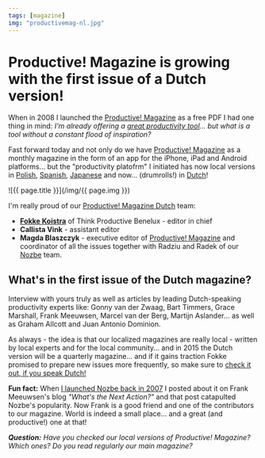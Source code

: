 ```yaml
---
tags: [magazine]
img: "productivemag-nl.jpg"
---
```


# Productive! Magazine is growing with the first issue of a Dutch version!

When in 2008 I launched the [Productive! Magazine][] as a free PDF I had one thing in mind: *I'm already offering a [great productivity tool][Nozbe]... but what is a tool without a constant flood of inspiration?*

Fast forward today and not only do we have [Productive! Magazine][] as a monthly magazine in the form of an app for the iPhone, iPad and Android platforms... but the "productivity platofrm" I initiated has now local versions in [Polish][pl], [Spanish][pe], [Japanese][pj] and now... (drumrolls!) in [Dutch][pn]!

<!--More-->

![{{ page.title }}](/img/{{ page.img }})

I'm really proud of our [Productive! Magazine Dutch][pn] team:

* [**Fokke Koistra**](http://twitter.com/kiddokay) of Think Productive Benelux - editor in chief
* **Callista Vink** - assistant editor
* **Magda Blaszczyk** - executive editor of [Productive! Magazine][] and coordinator of all the issues together with Radziu and Radek of our [Nozbe][n] team.

## What's in the first issue of the Dutch magazine?

Interview with yours truly as well as articles by leading Dutch-speaking productivity experts like: Gonny van der Zwaag, Bart Timmers, Grace Marshall, Frank Meeuwsen, Marcel van der Berg, Martijn Aslander... as well as Graham Allcott and Juan Antonio Dominion.

As always - the idea is that our localized magazines are really local - written by local experts and for the local community... and in 2015 the Dutch version will be a quarterly magazine... and if it gains traction Fokke promised to prepare new issues more frequently, so make sure to [check it out, if you speak Dutch!][pn]

**Fun fact:** When [I launched Nozbe back in 2007](/interview) I posted about it on Frank Meeuwsen's blog *"What's the Next Action?"* and that post catapulted Nozbe's popularity. Now Frank is a good friend and one of the contributors to our magazine. World is indeed a small place... and a great (and productive!) one at that!

***Question:** Have you checked our local versions of Productive! Magazine? Which ones? Do you read regularly our main magazine?*

[Nozbe]: http://nozbe.com/
[Productive! Magazine]: http://productivemag.com/
[iMagazine]: http://iMagazine.pl
[Dropbox]: http://db.tt/kD7Liux
[Evernote]: /how-i-use-evernote
[It's all about Passion!]: /passion
[#iPadOnly]: http://ipadonlybook.com/
[Productive! Show]: /show
[Twitter]: http://twitter.com/MSliwinski

[p]: http://ProductiveMag.com/
[pl]: http://ProductiveMag.pl/
[pn]: http://ProductiveMag.nl/
[pj]: http://ProductiveMag.jp/
[pe]: http://ProductiveMag.es/

[n]: https://michael.gratis/nozbe